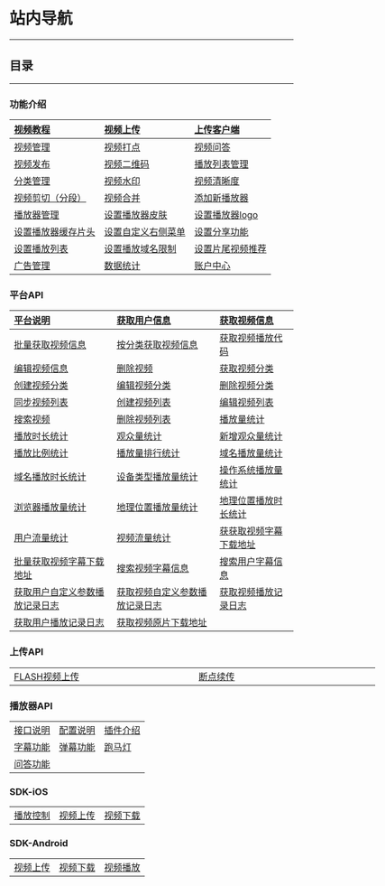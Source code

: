 # 站内导航

---

## 目录

---

### 功能介绍

| [视频教程](http://doc.bokecc.com/vod/manual/video/) | [视频上传](http://doc.bokecc.com/vod/manual/videomanager/upload/) | [上传客户端](http://doc.bokecc.com/vod/manual/ICC/) |
| :--- | :--- | :--- |
| [视频管理](http://doc.bokecc.com/index.php?c=content&a=list&catid=296) | [视频打点](http://doc.bokecc.com/index.php?c=content&a=list&catid=297) | [视频问答](http://doc.bokecc.com/index.php?c=content&a=list&catid=298) |
| [视频发布](http://doc.bokecc.com/index.php?c=content&a=list&catid=299) | [视频二维码](http://doc.bokecc.com/index.php?c=content&a=list&catid=300) | [播放列表管理](http://doc.bokecc.com/vod/manual/videomanager/playlist/) |
| [分类管理](http://doc.bokecc.com/vod/manual/videomanager/sort/) | [视频水印](http://doc.bokecc.com/vod/manual/videomanager/marking/) | [视频清晰度](http://doc.bokecc.com/vod/manual/videomanager/clarity/) |
| [视频剪切（分段）](http://doc.bokecc.com/index.php?c=content&a=list&catid=301) | [视频合并](http://doc.bokecc.com/index.php?c=content&a=list&catid=302) | [添加新播放器](http://doc.bokecc.com/index.php?c=content&a=list&catid=303) |
| [播放器管理](http://doc.bokecc.com/index.php?c=content&a=list&catid=304) | [设置播放器皮肤](http://doc.bokecc.com/index.php?c=content&a=list&catid=305) | [设置播放器logo](http://doc.bokecc.com/index.php?c=content&a=list&catid=306) |
| [设置播放器缓存片头](http://doc.bokecc.com/index.php?c=content&a=list&catid=307) | [设置自定义右侧菜单](http://doc.bokecc.com/index.php?c=content&a=list&catid=308) | [设置分享功能](http://doc.bokecc.com/index.php?c=content&a=list&catid=309) |
| [设置播放列表](http://doc.bokecc.com/index.php?c=content&a=list&catid=310) | [设置播放域名限制](http://doc.bokecc.com/index.php?c=content&a=list&catid=311) | [设置片尾视频推荐](http://doc.bokecc.com/index.php?c=content&a=list&catid=312) |
| [广告管理](http://doc.bokecc.com/vod/manual/ad/) | [数据统计](http://doc.bokecc.com/vod/manual/count/) | [账户中心](http://doc.bokecc.com/vod/manual/account/) |

###  

### 平台API

| [平台说明](http://doc.bokecc.com/vod/dev/SparkAPI/spark01/) | [获取用户信息](http://doc.bokecc.com/vod/dev/SparkAPI/spark02/) | [获取视频信息](http://doc.bokecc.com/vod/dev/SparkAPI/spark03/) |
| :--- | :--- | :--- |
| [批量获取视频信息](http://doc.bokecc.com/vod/dev/SparkAPI/spark04/) | [按分类获取视频信息](http://doc.bokecc.com/vod/dev/SparkAPI/spark05/) | [获取视频播放代码](http://doc.bokecc.com/vod/dev/SparkAPI/spark06/) |
| [编辑视频信息](http://doc.bokecc.com/vod/dev/SparkAPI/spark07/) | [删除视频](http://doc.bokecc.com/vod/dev/SparkAPI/spark08/) | [获取视频分类](http://doc.bokecc.com/vod/dev/SparkAPI/spark09/) |
| [创建视频分类](http://doc.bokecc.com/vod/dev/SparkAPI/spark10/) | [编辑视频分类](http://doc.bokecc.com/vod/dev/SparkAPI/spark11/) | [删除视频分类](http://doc.bokecc.com/vod/dev/SparkAPI/spark12/) |
| [同步视频列表](http://doc.bokecc.com/vod/dev/SparkAPI/spark13/) | [创建视频列表](http://doc.bokecc.com/vod/dev/SparkAPI/spark14/) | [编辑视频列表](http://doc.bokecc.com/vod/dev/SparkAPI/spark15/) |
| [搜索视频](http://doc.bokecc.com/vod/dev/SparkAPI/spark16/) | [删除视频列表](http://doc.bokecc.com/vod/dev/SparkAPI/spark17/) | [播放量统计](http://doc.bokecc.com/vod/dev/SparkAPI/spark18/) |
| [播放时长统计](http://doc.bokecc.com/vod/dev/SparkAPI/spark19/) | [观众量统计](http://doc.bokecc.com/vod/dev/SparkAPI/spark20/) | [新增观众量统计](http://doc.bokecc.com/vod/dev/SparkAPI/spark21/) |
| [播放比例统计](http://doc.bokecc.com/vod/dev/SparkAPI/spark22/) | [播放量排行统计](http://doc.bokecc.com/vod/dev/SparkAPI/spark23/) | [域名播放量统计](http://doc.bokecc.com/vod/dev/SparkAPI/spark24/) |
| [域名播放时长统计](http://doc.bokecc.com/vod/dev/SparkAPI/spark25/) | [设备类型播放量统计](http://doc.bokecc.com/vod/dev/SparkAPI/spark26/) | [操作系统播放量统计](http://doc.bokecc.com/vod/dev/SparkAPI/spark27/) |
| [浏览器播放量统计](http://doc.bokecc.com/vod/dev/SparkAPI/spark28/) | [地理位置播放量统计](http://doc.bokecc.com/vod/dev/SparkAPI/spark29/) | [地理位置播放时长统计](http://doc.bokecc.com/vod/dev/SparkAPI/spark30/) |
| [用户流量统计](http://doc.bokecc.com/index.php?c=content&a=list&catid=271) | [视频流量统计](http://doc.bokecc.com/index.php?c=content&a=list&catid=272) | [获获取视频字幕下载地址](http://doc.bokecc.com/index.php?c=content&a=list&catid=289) |
| [批量获取视频字幕下载地址](http://doc.bokecc.com/index.php?c=content&a=list&catid=290) | [搜索视频字幕信息](http://doc.bokecc.com/index.php?c=content&a=list&catid=291) | [搜索用户字幕信息](http://doc.bokecc.com/index.php?c=content&a=list&catid=292) |
| [获取用户自定义参数播放记录日志](http://doc.bokecc.com/index.php?c=content&a=list&catid=293) | [获取视频自定义参数播放记录日志](http://doc.bokecc.com/index.php?c=content&a=list&catid=294) | [获取视频播放记录日志](http://doc.bokecc.com/index.php?c=content&a=list&catid=295) |
| [获取用户播放记录日志](http://doc.bokecc.com/index.php?c=content&a=list&catid=315) | [获取视频原片下载地址](http://doc.bokecc.com/index.php?c=content&a=list&catid=322) | <br>  |

  


### 上传API

<table width="900" style="width:649px;"><tbody><tr><td width="370"><a href="http://doc.bokecc.com/vod/dev/uploadAPI/upload01/" target="_self">FLASH视频上传</a><br></td><td width="370"><a href="http://doc.bokecc.com/vod/dev/uploadAPI/upload02/" target="_self">断点续传</a><br></td></tr></tbody></table>


  


### 播放器API

<table width="900" style="width:649px;"><tbody><tr><td><a href="http://doc.bokecc.com/vod/dev/PlayerAPI/player01/" target="_self">接口说明</a></td><td><a href="http://doc.bokecc.com/vod/dev/PlayerAPI/player02/" target="_self"><span id="_baidu_bookmark_start_0" style="display:none;line-height:0px;">‍</span>配置说明</a><br></td><td><a href="http://doc.bokecc.com/vod/dev/PlayerAPI/player03/" target="_self">插件介绍</a></td></tr><tr><td colspan="1" rowspan="1"><a href="http://doc.bokecc.com/index.php?c=content&amp;a=list&amp;catid=316" target="_self" title="问答功能">字幕功能</a></td><td colspan="1" rowspan="1"><a href="http://doc.bokecc.com/index.php?c=content&amp;a=list&amp;catid=317" target="_self" title="弹幕功能">弹幕功能</a></td><td colspan="1" rowspan="1"><a href="http://doc.bokecc.com/index.php?c=content&amp;a=list&amp;catid=318" target="_self" title="跑马灯">跑马灯</a></td></tr><tr><td colspan="1" rowspan="1"><a href="http://doc.bokecc.com/index.php?c=content&amp;a=list&amp;catid=319" target="_self" title="问答功能">问答功能</a></td><td colspan="1" rowspan="1"><br></td><td colspan="1" rowspan="1"><br></td></tr></tbody></table>

###  

### SDK-iOS

<table width="900" style="width:649px;"><tbody><tr><td><a href="http://doc.bokecc.com/vod/dev/SDK-iOS/iOS02/" target="_self">播放控制</a></td><td><a href="http://doc.bokecc.com/vod/dev/SDK-iOS/iOS03/" target="_self">视频上传</a></td><td><a href="http://doc.bokecc.com/vod/dev/SDK-iOS/iOS04/" target="_self">视频下载</a></td></tr></tbody></table>




###  

### SDK-Android

<table width="900" style="width:649px;"><tbody><tr><td><a href="http://doc.bokecc.com/vod/dev/SDK-Android/Android03/" target="_self">视频上传</a><br></td><td><a href="http://doc.bokecc.com/vod/dev/SDK-Android/Android04/" target="_self">视频下载</a><br></td><td><a href="http://doc.bokecc.com/vod/dev/SDK-Android/Android02/" target="_self">视频播放</a><br></td></tr></tbody></table>




